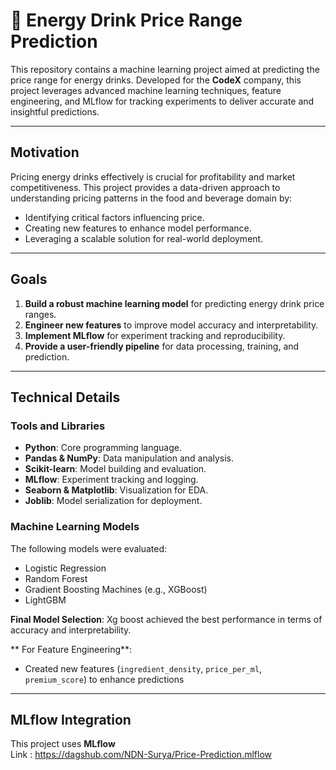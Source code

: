 # 🍹 **Energy Drink Price Range Prediction**

This repository contains a machine learning project aimed at predicting the price range for energy drinks. Developed for the **CodeX** company, this project leverages advanced machine learning techniques, feature engineering, and MLflow for tracking experiments to deliver accurate and insightful predictions.

---

## Motivation

Pricing energy drinks effectively is crucial for profitability and market competitiveness. This project provides a data-driven approach to understanding pricing patterns in the food and beverage domain by:

- Identifying critical factors influencing price.
- Creating new features to enhance model performance.
- Leveraging a scalable solution for real-world deployment.

---

## Goals

1. **Build a robust machine learning model** for predicting energy drink price ranges.
2. **Engineer new features** to improve model accuracy and interpretability.
3. **Implement MLflow** for experiment tracking and reproducibility.
4. **Provide a user-friendly pipeline** for data processing, training, and prediction.

---
## Technical Details

### Tools and Libraries

- **Python**: Core programming language.
- **Pandas & NumPy**: Data manipulation and analysis.
- **Scikit-learn**: Model building and evaluation.
- **MLflow**: Experiment tracking and logging.
- **Seaborn & Matplotlib**: Visualization for EDA.
- **Joblib**: Model serialization for deployment.



### Machine Learning Models

The following models were evaluated:

- Logistic Regression
- Random Forest
- Gradient Boosting Machines (e.g., XGBoost)
- LightGBM

**Final Model Selection**: Xg boost achieved the best performance in terms of accuracy and interpretability.

 ** For Feature Engineering**:
   - Created new features (`ingredient_density`, `price_per_ml`, `premium_score`) to enhance predictions

---

## MLflow Integration

This project uses **MLflow**   
Link :  https://dagshub.com/NDN-Surya/Price-Prediction.mlflow
